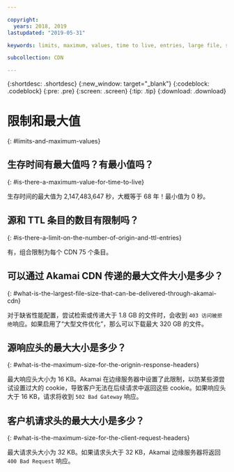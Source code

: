 ```yaml
---

copyright:
  years: 2018, 2019
lastupdated: "2019-05-31"

keywords: limits, maximum, values, time to live, entries, large file, size, optimization, downloads, years

subcollection: CDN

---
```


{:shortdesc: .shortdesc}
{:new_window: target="_blank"}
{:codeblock: .codeblock}
{:pre: .pre}
{:screen: .screen}
{:tip: .tip}
{:download: .download}

# 限制和最大值
{: #limits-and-maximum-values}

## 生存时间有最大值吗？有最小值吗？
{: #is-there-a-maximum-value-for-time-to-live}

生存时间的最大值为 2,147,483,647 秒，大概等于 68 年！最小值为 0 秒。

## 源和 TTL 条目的数目有限制吗？
{: #is-there-a-limit-on-the-number-of-origin-and-ttl-entries}

有，组合限制为每个 CDN 75 个条目。

## 可以通过 Akamai CDN 传递的最大文件大小是多少？
{: #what-is-the-largest-file-size-that-can-be-delivered-through-akamai-cdn}

对于缺省性能配置，尝试检索或传递大于 1.8 GB 的文件时，会收到 `403 访问被拒绝`响应。如果启用了“大型文件优化”，那么可以下载最大 320 GB 的文件。

## 源响应头的最大大小是多少？
{: #what-is-the-maximum-size-for-the-orignin-response-headers}

最大响应头大小为 16 KB。Akamai 在边缘服务器中设置了此限制，以防某些源尝试设置过大的 cookie，导致客户无法在后续请求中返回这些 cookie。如果响应头大于 16 KB，请求将收到 `502 Bad Gateway` 响应。

## 客户机请求头的最大大小是多少？
{: #what-is-the-maximum-size-for-the-client-request-headers}

最大请求头大小为 32 KB。如果请求头大于 32 KB，Akamai 边缘服务器将返回 `400 Bad Request` 响应。
